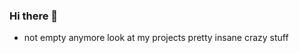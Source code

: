 ### Hi there 👋

- not empty anymore look at my projects pretty insane crazy stuff
<!--
**theoplegends/theoplegends** is a ✨ _special_ ✨ repository because its `README.md` (this file) appears on your GitHub profile.

Here are some ideas to get you started:

- 🔭 I’m currently working on ...
- 🌱 I’m currently learning ...
- 👯 I’m looking to collaborate on ...
- 🤔 I’m looking for help with ...
- 💬 Ask me aboutest ...
- 📫 How to reach me: ...
- 😄 Pronouns: ...
- ⚡ Fun fact: ...
-->
